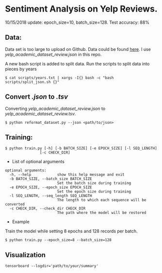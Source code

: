 # Sentiment Analysis on Yelp Reviews.
10/15/2018 update: epoch_size=10, batch_size=128.
Test accuracy: 88%

## Data:
Data set is too large to upload on Github. Data could be found [here](https://www.yelp.com/dataset).
I use *yelp_academic\_dataset\_review.json* in this repo.

A new bash script is added to split data. Run the scripts to split data into pieces by years

```{bash}
$ cat scripts/years.txt | xargs -I{} bash -c "bash scripts/split_json.sh {}"
```

## Convert _\.json_ to _\.tsv_
Converting *yelp_academic\_dataset\_review.json* to *yelp_academic\_dataset\_review.tsv*.

```{bash}
$ python reformat_dataset.py --json <path/to/json>
```

## Training:
```{bash}
$ python train.py [-h] [-b BATCH_SIZE] [-e EPOCH_SIZE] [-l SEQ_LENGTH]
                [-c CHECK_DIR]
```

* List of optional arguments

```
optional arguments:
  -h, --help            show this help message and exit
  -b BATCH_SIZE, --batch_size BATCH_SIZE
                        Set the batch size during training
  -e EPOCH_SIZE, --epoch_size EPOCH_SIZE
                        Set the epoch size during training
  -l SEQ_LENGTH, --seq_length SEQ_LENGTH
                        The length to which each sequence will be converted
  -c CHECK_DIR, --check_dir CHECK_DIR
                        The path where the model will be restored
```

* Example

Train the model while setting 8 epochs and 128 records per batch.

```{bash}
$ python train.py --epoch_size=8 --batch_size=128
```

## Visualization

```
tensorboard --logdir='path/to/your/summary'
```

